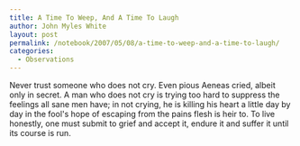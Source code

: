 ```yaml
---
title: A Time To Weep, And A Time To Laugh
author: John Myles White
layout: post
permalink: /notebook/2007/05/08/a-time-to-weep-and-a-time-to-laugh/
categories:
  - Observations
---
```


Never trust someone who does not cry. Even pious Aeneas cried, albeit only in secret. A man who does not cry is trying too hard to suppress the feelings all sane men have; in not crying, he is killing his heart a little day by day in the fool's hope of escaping from the pains flesh is heir to. To live honestly, one must submit to grief and accept it, endure it and suffer it until its course is run.
